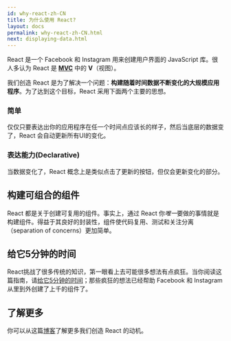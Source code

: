 ```yaml
---
id: why-react-zh-CN
title: 为什么使用 React?
layout: docs
permalink: why-react-zh-CN.html
next: displaying-data.html
---
```


React 是一个 Facebook 和 Instagram 用来创建用户界面的 JavaScript 库。很人多认为 React 是 **[MVC](http://en.wikipedia.org/wiki/Model%E2%80%93view%E2%80%93controller)** 中的 **V**（视图）。

我们创造 React 是为了解决一个问题：**构建随着时间数据不断变化的大规模应用程序**。为了达到这个目标，React 采用下面两个主要的思想。

### 简单

仅仅只要表达出你的应用程序在任一个时间点应该长的样子，然后当底层的数据变了，React 会自动更新所有UI的变化。

### 表达能力(Declarative)

当数据变化了，React 概念上是类似点击了更新的按钮，但仅会更新变化的部分。

## 构建可组合的组件

React 都是关于创建可复用的组件。事实上，通过 React 你*唯一*要做的事情就是构建组件。得益于其良好的封装性，组件使代码复用、测试和关注分离（separation of concerns）更加简单。

## 给它5分钟的时间

React挑战了很多传统的知识，第一眼看上去可能很多想法有点疯狂。当你阅读这篇指南，请[给它5分钟的时间](http://37signals.com/svn/posts/3124-give-it-five-minutes)；那些疯狂的想法已经帮助 Facebook 和 Instagram 从里到外创建了上千的组件了。

## 了解更多

你可以从这篇[博客](http://facebook.github.io/react/blog/2013/06/05/why-react.html)了解更多我们创造 React 的动机。


